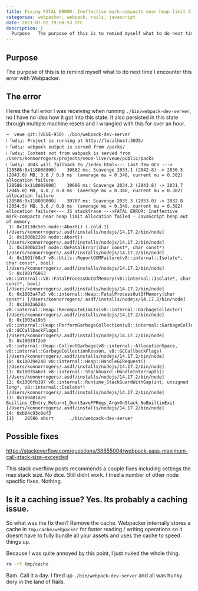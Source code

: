 ```yaml
---
title: Fixing FATAL ERROR: Ineffective mark-compacts near heap limit Allocation failed - JavaScript heap out of memory in Webpacker
categories: webpacker, webpack, rails, javascript
date: 2021-07-02 19:08:53 UTC
description: |
  Purpose   The purpose of this is to remind myself what to do next time I encounter this...
---
```


## Purpose

The purpose of this is to remind myself what to do next time I encounter this error with Webpacker.

## The error

Heres the full error I was receiving when running `./bin/webpack-dev-server`, no I have no idea how it got into this state. It also persisted in this state through multiple machine resets and I wrangled with this for over an hour.

```console
➜  veue git:(VEUE-950) ./bin/webpack-dev-server
ℹ ｢wds｣: Project is running at http://localhost:3035/
ℹ ｢wds｣: webpack output is served from /packs/
ℹ ｢wds｣: Content not from webpack is served from /Users/konnorrogers/projects/veue-live/veue/public/packs
ℹ ｢wds｣: 404s will fallback to /index.html<--- Last few GCs --->[28586:0x118008000]    30682 ms: Scavenge 2033.1 (2042.8) -> 2030.5 (2043.8) MB, 3.8 / 0.0 ms  (average mu = 0.348, current mu = 0.382) allocation failure
[28586:0x118008000]    30696 ms: Scavenge 2034.2 (2043.8) -> 2031.7 (2045.0) MB, 4.0 / 0.0 ms  (average mu = 0.348, current mu = 0.382) allocation failure
[28586:0x118008000]    30707 ms: Scavenge 2035.3 (2053.0) -> 2032.8 (2054.5) MB, 3.6 / 0.0 ms  (average mu = 0.348, current mu = 0.382) allocation failure<--- JS stacktrace --->FATAL ERROR: Ineffective mark-compacts near heap limit Allocation failed - JavaScript heap out of memory
 1: 0x10130c5e5 node::Abort() (.cold.1) [/Users/konnorrogers/.asdf/installs/nodejs/14.17.2/bin/node]
 2: 0x1000b2289 node::Abort() [/Users/konnorrogers/.asdf/installs/nodejs/14.17.2/bin/node]
 3: 0x1000b23ef node::OnFatalError(char const*, char const*) [/Users/konnorrogers/.asdf/installs/nodejs/14.17.2/bin/node]
 4: 0x1001f68c7 v8::Utils::ReportOOMFailure(v8::internal::Isolate*, char const*, bool) [/Users/konnorrogers/.asdf/installs/nodejs/14.17.2/bin/node]
 5: 0x1001f6863 v8::internal::V8::FatalProcessOutOfMemory(v8::internal::Isolate*, char const*, bool) [/Users/konnorrogers/.asdf/installs/nodejs/14.17.2/bin/node]
 6: 0x1003a47e5 v8::internal::Heap::FatalProcessOutOfMemory(char const*) [/Users/konnorrogers/.asdf/installs/nodejs/14.17.2/bin/node]
 7: 0x1003a628a v8::internal::Heap::RecomputeLimits(v8::internal::GarbageCollector) [/Users/konnorrogers/.asdf/installs/nodejs/14.17.2/bin/node]
 8: 0x1003a19b5 v8::internal::Heap::PerformGarbageCollection(v8::internal::GarbageCollector, v8::GCCallbackFlags) [/Users/konnorrogers/.asdf/installs/nodejs/14.17.2/bin/node]
 9: 0x10039f2e0 v8::internal::Heap::CollectGarbage(v8::internal::AllocationSpace, v8::internal::GarbageCollectionReason, v8::GCCallbackFlags) [/Users/konnorrogers/.asdf/installs/nodejs/14.17.2/bin/node]
10: 0x10039e248 v8::internal::Heap::HandleGCRequest() [/Users/konnorrogers/.asdf/installs/nodejs/14.17.2/bin/node]
11: 0x10035a6e1 v8::internal::StackGuard::HandleInterrupts() [/Users/konnorrogers/.asdf/installs/nodejs/14.17.2/bin/node]
12: 0x1006fb197 v8::internal::Runtime_StackGuardWithGap(int, unsigned long*, v8::internal::Isolate*) [/Users/konnorrogers/.asdf/installs/nodejs/14.17.2/bin/node]
13: 0x100a81a79 Builtins_CEntry_Return1_DontSaveFPRegs_ArgvOnStack_NoBuiltinExit [/Users/konnorrogers/.asdf/installs/nodejs/14.17.2/bin/node]
14: 0xb84c93c8ef3
[1]    28586 abort      ./bin/webpack-dev-server
```

## Possible fixes

https://stackoverflow.com/questions/38855004/webpack-sass-maximum-call-stack-size-exceeded

This stack overflow posts recommends a couple fixes including settings the max stack size. No dice. Still didnt work. I tried a number of other node specific fixes. Nothing.

## Is it a caching issue? Yes. Its probably a caching issue.

So what was the fix then? Remove the cache. Webpacker internally stores a cache in `tmp/cache/webpacker` for faster reading / writing operations so it doesnt have to fully bundle all your assets and uses the cache to speed things up.

Because I was quite annoyed by this point, I just nuked the whole thing.

```bash
rm -rf tmp/cache
```

Bam. Call it a day. I fired up `./bin/webpack-dev-server` and all was hunky dory in the land of Rails.